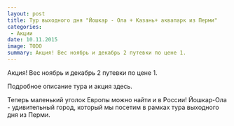 ```yaml
---
layout: post
title: Тур выходного дня "Йошкар - Ола + Казань+ аквапарк из Перми"
categories:
 - Акции
date: 10.11.2015
image: TODO
summary: Акция! Вес ноябрь и декабрь 2 путевки по цене 1.
---
```

Акция! Вес ноябрь и декабрь 2 путевки по цене 1.

Подробное описание тура и акция здесь.

Теперь маленький уголок Европы можно найти и в России! Йошкар-Ола -
удивительный город, который мы посетим в рамках тура выходного дня из Перми. 

 
